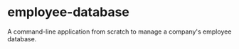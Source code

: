 # employee-database
A command-line application from scratch to manage a company's employee database.
